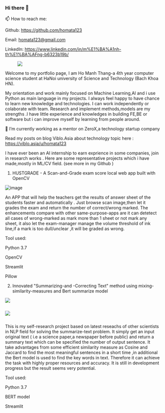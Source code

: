 ### Hi there 👋

<!--
**homata123/homata123** is a ✨ _special_ ✨ repository because its `README.md` (this file) appears on your GitHub profile.

Here are some ideas to get you started:

🔭 I’m currently working on ZeroX,a technology startup company
- 🌱 I’m currently learning ...
- 👯 I’m looking to collaborate on ...
- 🤔 I’m looking for help with ...
- 💬 Ask me about ...
- 📫 How to reach me: ...
- 😄 Pronouns: ...
- ⚡ Fun fact: ...
-->
📫 How to reach me: 

Github: https://github.com/homata123

Email: homata123@gmail.com

LinkedIn: https://www.linkedin.com/in/m%E1%BA%A1nh-th%E1%BA%AFng-b6323b19b/

<figure class="redactor-keep-figure redactor-component" data-redactor-type="image"><img src="https://fabrikmedia.blob.core.windows.net/1lfb/69615e92e0d26aa0.jpg" data-image="69615e92e0d26aa0.jpg" class="lazyload"></figure>
Welcome to my portfolio page, I am Ho Manh Thang-a 4th year computer science student at HaNoi university of Science and Technology (Bach Khoa HN).

My orientation and work mainly focused on Machine Learning,AI and i use Python as main language in my projects. I always feel happy to have chance to learn new knowledge and technologies. I can work independently or colaborate with team. Research and implement methods,models are my strengths .I have little experience and knowledges in building FE,BE or software but i can improve myself by learning from people around.

🔭 I’m currently working as a mentor on ZeroX,a technology startup company

Read my posts on blog Viblo.Asia about technology topic here : https://viblo.asia/u/homata123

I have ever been an AI internship to earn exprience in some companies, join in research works . Here are some representative projects which i have made,mostly in ML/CV field. (see more in my Github )

1. HUSTGRADE - A Scan-and-Grade exam score local web app built with OpenCV

![image](https://user-images.githubusercontent.com/46078489/139802771-194c6712-00ae-4c2c-a57a-670301cb5706.png)


An APP that will help the teachers get the results of answer sheet of the students faster and automatically . Just browse scan image,then let it grades the exam and return the number of correct/wrong marked. The enhancements compare with other same-purpose-apps are it can detetect all cases of wrong-marked as mark more than 1 sheet or not mark any sheet, it also let the exam-manager manage the volume threshold of ink line,if a mark is too dull/unclear ,it will be graded as wrong.

Tool used:

Python 3.7

OpenCV

Streamlit

Pillow

2. Innovated "Summarizing-and -Correcting Text" method using mixing-similarity-measures and Bert summarize model

<figure style="display: block; margin: 0px 0px 1.625em; outline: 0px !important; position: relative; box-sizing: inherit; padding: 0px; font-weight: 300; font-size: 16px; clear: both; color: rgb(27, 30, 35); font-family: " open="" sans",="" "helvetica="" neue",="" helvetica,="" arial,="" sans-serif;="" font-style:="" normal;="" font-variant-ligatures:="" font-variant-caps:="" letter-spacing:="" orphans:="" 2;="" text-align:="" start;="" text-indent:="" 0px;="" text-transform:="" none;="" white-space:="" widows:="" word-spacing:="" -webkit-text-stroke-width:="" background-color:="" rgb(255,="" 255,="" 255);="" text-decoration-thickness:="" initial;="" text-decoration-style:="" text-decoration-color:="" initial;"="" class="redactor-keep-figure redactor-component" data-redactor-type="image"><img src="https://fabrikmedia.blob.core.windows.net/1lfb/d149d4993a6eda6b.PNG" data-image="d149d4993a6eda6b.PNG" class="lazyload" style="border: 0px; vertical-align: middle; outline: 0px !important; box-sizing: inherit; max-width: 100%; height: auto !important;"></figure>

<figure style="display: block; margin: 0px 0px 1.625em; outline: 0px !important; position: relative; box-sizing: inherit; padding: 0px; font-weight: 300; font-size: 16px; clear: both; color: rgb(27, 30, 35); font-family: " open="" sans",="" "helvetica="" neue",="" helvetica,="" arial,="" sans-serif;="" font-style:="" normal;="" font-variant-ligatures:="" font-variant-caps:="" letter-spacing:="" orphans:="" 2;="" text-align:="" start;="" text-indent:="" 0px;="" text-transform:="" none;="" white-space:="" widows:="" word-spacing:="" -webkit-text-stroke-width:="" background-color:="" rgb(255,="" 255,="" 255);="" text-decoration-thickness:="" initial;="" text-decoration-style:="" text-decoration-color:="" initial;"="" class="redactor-keep-figure redactor-component" data-redactor-type="image"><img src="https://fabrikmedia.blob.core.windows.net/1lfb/d149d4993a6eda6b.PNG" data-image="d149d4993a6eda6b.PNG" class="lazyload" style="border: 0px; vertical-align: middle; outline: 0px !important; box-sizing: inherit; max-width: 100%; height: auto !important;"></figure>

This is my self-research project based on latest reseachs of other scientists in NLP field for solving the summarize-text problem. It simply get an input original text ( i.e a science paper,a newspaper before public) and return a summary text which can be specified the number of output sentence. It take advantages from some efficient similarity measure as Cosine and Jaccard to find the most meaningful sentences in a short time ,in additional the Bert model is used to find the key words in text. Therefore it can achieve the task with highly proper resources and accuracy. It is still in development progress but the result seems very potential.

Tool used:

Python 3.7

BERT model

Streamlit


